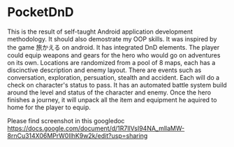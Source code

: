 # PocketDnD

This is the result of self-taught Android application development methodology. It should also demostrate my OOP skills.
It was inspired by the game 旅かえる on android. It has integrated DnD elements. The player could equip weapons and gears for the hero who would go on adventures on its own. Locations are randomized from a pool of 8 maps, each has a discinctive description and enemy layout. There are events such as conversation, exploration, persuation, stealth and accident. Each will do a check on character's status to pass. It has an automated battle system build around the level and status of the character and enemy. Once the hero finishes a journey, it will unpack all the item and equipment he aquired to home for the player to equip.

Please find screenshot in this googledoc
https://docs.google.com/document/d/1R7llVsI94NA_mllaMW-8rnCu314X06MPrW0IlhK9w2k/edit?usp=sharing
